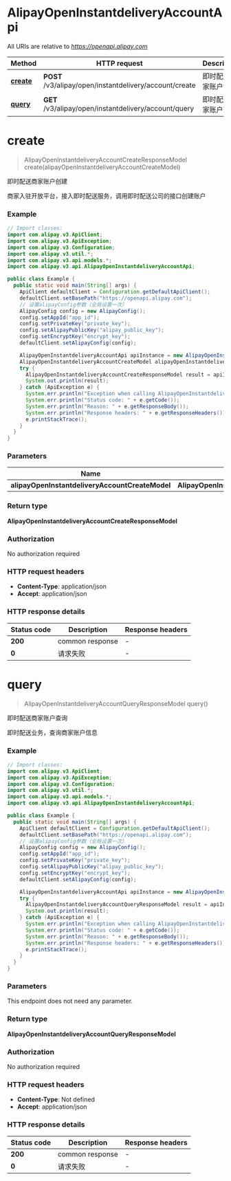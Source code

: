# AlipayOpenInstantdeliveryAccountApi

All URIs are relative to *https://openapi.alipay.com*

| Method | HTTP request | Description |
|------------- | ------------- | -------------|
| [**create**](AlipayOpenInstantdeliveryAccountApi.md#create) | **POST** /v3/alipay/open/instantdelivery/account/create | 即时配送商家账户创建 |
| [**query**](AlipayOpenInstantdeliveryAccountApi.md#query) | **GET** /v3/alipay/open/instantdelivery/account/query | 即时配送商家账户查询 |


<a name="create"></a>
# **create**
> AlipayOpenInstantdeliveryAccountCreateResponseModel create(alipayOpenInstantdeliveryAccountCreateModel)

即时配送商家账户创建

商家入驻开放平台，接入即时配送服务，调用即时配送公司的接口创建账户

### Example
```java
// Import classes:
import com.alipay.v3.ApiClient;
import com.alipay.v3.ApiException;
import com.alipay.v3.Configuration;
import com.alipay.v3.util.*;
import com.alipay.v3.api.models.*;
import com.alipay.v3.api.AlipayOpenInstantdeliveryAccountApi;

public class Example {
  public static void main(String[] args) {
    ApiClient defaultClient = Configuration.getDefaultApiClient();
    defaultClient.setBasePath("https://openapi.alipay.com");
    // 设置alipayConfig参数（全局设置一次）
    AlipayConfig config = new AlipayConfig();
    config.setAppId("app_id");
    config.setPrivateKey("private_key");
    config.setAlipayPublicKey("alipay_public_key");
    config.setEncryptKey("encrypt_key");
    defaultClient.setAlipayConfig(config);

    AlipayOpenInstantdeliveryAccountApi apiInstance = new AlipayOpenInstantdeliveryAccountApi(defaultClient);
    AlipayOpenInstantdeliveryAccountCreateModel alipayOpenInstantdeliveryAccountCreateModel = new AlipayOpenInstantdeliveryAccountCreateModel(); // AlipayOpenInstantdeliveryAccountCreateModel | 
    try {
      AlipayOpenInstantdeliveryAccountCreateResponseModel result = apiInstance.create(alipayOpenInstantdeliveryAccountCreateModel);
      System.out.println(result);
    } catch (ApiException e) {
      System.err.println("Exception when calling AlipayOpenInstantdeliveryAccountApi#create");
      System.err.println("Status code: " + e.getCode());
      System.err.println("Reason: " + e.getResponseBody());
      System.err.println("Response headers: " + e.getResponseHeaders());
      e.printStackTrace();
    }
  }
}
```

### Parameters

| Name | Type | Description  | Notes |
|------------- | ------------- | ------------- | -------------|
| **alipayOpenInstantdeliveryAccountCreateModel** | **AlipayOpenInstantdeliveryAccountCreateModel**|  | [optional] |

### Return type

**AlipayOpenInstantdeliveryAccountCreateResponseModel**

### Authorization

No authorization required

### HTTP request headers

 - **Content-Type**: application/json
 - **Accept**: application/json

### HTTP response details
| Status code | Description | Response headers |
|-------------|-------------|------------------|
| **200** | common response |  -  |
| **0** | 请求失败 |  -  |

<a name="query"></a>
# **query**
> AlipayOpenInstantdeliveryAccountQueryResponseModel query()

即时配送商家账户查询

即时配送业务，查询商家账户信息

### Example
```java
// Import classes:
import com.alipay.v3.ApiClient;
import com.alipay.v3.ApiException;
import com.alipay.v3.Configuration;
import com.alipay.v3.util.*;
import com.alipay.v3.api.models.*;
import com.alipay.v3.api.AlipayOpenInstantdeliveryAccountApi;

public class Example {
  public static void main(String[] args) {
    ApiClient defaultClient = Configuration.getDefaultApiClient();
    defaultClient.setBasePath("https://openapi.alipay.com");
    // 设置alipayConfig参数（全局设置一次）
    AlipayConfig config = new AlipayConfig();
    config.setAppId("app_id");
    config.setPrivateKey("private_key");
    config.setAlipayPublicKey("alipay_public_key");
    config.setEncryptKey("encrypt_key");
    defaultClient.setAlipayConfig(config);

    AlipayOpenInstantdeliveryAccountApi apiInstance = new AlipayOpenInstantdeliveryAccountApi(defaultClient);
    try {
      AlipayOpenInstantdeliveryAccountQueryResponseModel result = apiInstance.query();
      System.out.println(result);
    } catch (ApiException e) {
      System.err.println("Exception when calling AlipayOpenInstantdeliveryAccountApi#query");
      System.err.println("Status code: " + e.getCode());
      System.err.println("Reason: " + e.getResponseBody());
      System.err.println("Response headers: " + e.getResponseHeaders());
      e.printStackTrace();
    }
  }
}
```

### Parameters
This endpoint does not need any parameter.

### Return type

**AlipayOpenInstantdeliveryAccountQueryResponseModel**

### Authorization

No authorization required

### HTTP request headers

 - **Content-Type**: Not defined
 - **Accept**: application/json

### HTTP response details
| Status code | Description | Response headers |
|-------------|-------------|------------------|
| **200** | common response |  -  |
| **0** | 请求失败 |  -  |

